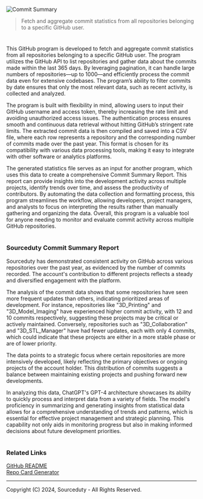 ![Commit Summary](https://github.com/user-attachments/assets/b3a2d968-babd-4986-8b57-5cba07610d37)

> Fetch and aggregate commit statistics from all repositories belonging to a specific GitHub user.

#

This GitHub program is developed to fetch and aggregate commit statistics from all repositories belonging to a specific GitHub user. The program utilizes the GitHub API to list repositories and gather data about the commits made within the last 365 days. By leveraging pagination, it can handle large numbers of repositories—up to 1000—and efficiently process the commit data even for extensive codebases. The program’s ability to filter commits by date ensures that only the most relevant data, such as recent activity, is collected and analyzed.

The program is built with flexibility in mind, allowing users to input their GitHub username and access token, thereby increasing the rate limit and avoiding unauthorized access issues. The authentication process ensures smooth and continuous data retrieval without hitting GitHub’s stringent rate limits. The extracted commit data is then compiled and saved into a CSV file, where each row represents a repository and the corresponding number of commits made over the past year. This format is chosen for its compatibility with various data processing tools, making it easy to integrate with other software or analytics platforms.

The generated statistics file serves as an input for another program, which uses this data to create a comprehensive Commit Summary Report. This report can provide insights into the development activity across multiple projects, identify trends over time, and assess the productivity of contributors. By automating the data collection and formatting process, this program streamlines the workflow, allowing developers, project managers, and analysts to focus on interpreting the results rather than manually gathering and organizing the data. Overall, this program is a valuable tool for anyone needing to monitor and evaluate commit activity across multiple GitHub repositories.

#
### Sourceduty Commit Summary Report 

Sourceduty has demonstrated consistent activity on GitHub across various repositories over the past year, as evidenced by the number of commits recorded. The account's contribution to different projects reflects a steady and diversified engagement with the platform.

The analysis of the commit data shows that some repositories have seen more frequent updates than others, indicating prioritized areas of development. For instance, repositories like "3D_Printing" and "3D_Model_Imaging" have experienced higher commit activity, with 12 and 10 commits respectively, suggesting these projects may be critical or actively maintained. Conversely, repositories such as "3D_Collaboration" and "3D_STL_Manager" have had fewer updates, each with only 4 commits, which could indicate that these projects are either in a more stable phase or are of lower priority.

The data points to a strategic focus where certain repositories are more intensively developed, likely reflecting the primary objectives or ongoing projects of the account holder. This distribution of commits suggests a balance between maintaining existing projects and pushing forward new developments.

In analyzing this data, ChatGPT's GPT-4 architecture showcases its ability to quickly process and interpret data from a variety of fields. The model's proficiency in summarizing and generating insights from statistical data allows for a comprehensive understanding of trends and patterns, which is essential for effective project management and strategic planning. This capability not only aids in monitoring progress but also in making informed decisions about future development priorities.

#
### Related Links

[GitHub README](https://chat.openai.com/g/g-rA63DaENC-readme)
<br>
[Repo Card Generator](https://github.com/sourceduty/Repo_Card_Generator)

***
Copyright (C) 2024, Sourceduty - All Rights Reserved.
